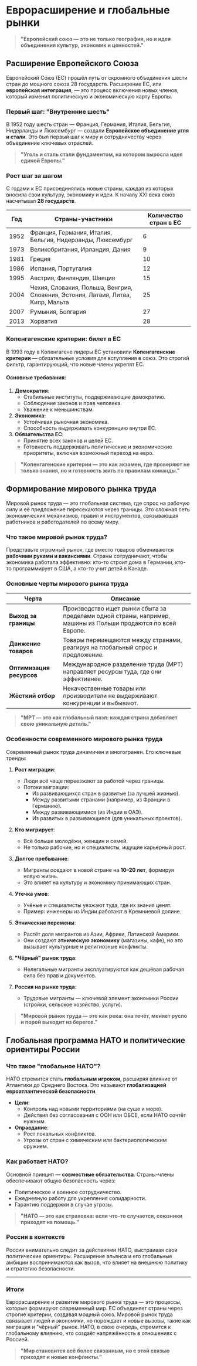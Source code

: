 # Еврорасширение и глобальные рынки

> **"Европейский союз — это не только география, но и идея объединения культур, экономик и ценностей."**

## Расширение Европейского Союза

Европейский Союз (ЕС) прошёл путь от скромного объединения шести стран до мощного союза 28 государств. Расширение ЕС, или **европейская интеграция**, — это процесс включения новых членов, который изменил политическую и экономическую карту Европы.

### Первый шаг: "Внутренние шесть"
В 1952 году шесть стран — Франция, Германия, Италия, Бельгия, Нидерланды и Люксембург — создали **Европейское объединение угля и стали**. Это был первый шаг к миру и сотрудничеству через объединение ключевых отраслей.

> **"Уголь и сталь стали фундаментом, на котором выросла идея единой Европы."**

### Рост шаг за шагом
С годами к ЕС присоединялись новые страны, каждая из которых вносила свои культуру, экономику и идеи. К началу XXI века союз насчитывал **28 государств**.

| Год | Страны-участники | Количество стран в ЕС |
|-----|-------------------|-----------------------|
| 1952 | Франция, Германия, Италия, Бельгия, Нидерланды, Люксембург | 6 |
| 1973 | Великобритания, Ирландия, Дания | 9 |
| 1981 | Греция | 10 |
| 1986 | Испания, Португалия | 12 |
| 1995 | Австрия, Финляндия, Швеция | 15 |
| 2004 | Чехия, Словакия, Польша, Венгрия, Словения, Эстония, Латвия, Литва, Кипр, Мальта | 25 |
| 2007 | Румыния, Болгария | 27 |
| 2013 | Хорватия | 28 |

### Копенгагенские критерии: билет в ЕС
В 1993 году в Копенгагене лидеры ЕС установили **Копенгагенские критерии** — обязательные условия для вступления в союз. Это строгий фильтр, гарантирующий, что новые члены укрепят ЕС.

#### Основные требования:
1. **Демократия**:
   - Стабильные институты, поддерживающие демократию.
   - Соблюдение законов и прав человека.
   - Уважение к меньшинствам.
2. **Экономика**:
   - Устойчивая рыночная экономика.
   - Способность выдерживать конкуренцию внутри ЕС.
3. **Обязательства ЕС**:
   - Принятие всех законов и целей ЕС.
   - Готовность поддерживать политические и экономические приоритеты, включая возможный переход на евро.

> **"Копенгагенские критерии — это как экзамен, где проверяют не только знания, но и готовность жить по правилам команды."**

## Формирование мирового рынка труда

Мировой рынок труда — это глобальная система, где спрос на рабочую силу и её предложение пересекаются через границы. Это сложная сеть экономических механизмов, правил и инструментов, связывающая работников и работодателей по всему миру.

### Что такое мировой рынок труда?
Представьте огромный рынок, где вместо товаров обмениваются **рабочими руками и вакансиями**. Страны сотрудничают, чтобы экономика работала эффективно: кто-то строит дома в Германии, кто-то программирует в США, а кто-то учит детей в Канаде.

### Основные черты мирового рынка труда

| Черта | Описание |
|-------|----------|
| **Выход за границы** | Производство ищет рынки сбыта за пределами одной страны, например, машины из Польши продаются по всей Европе. |
| **Движение товаров** | Товары перемещаются между странами, реагируя на глобальный спрос и предложение. |
| **Оптимизация ресурсов** | Международное разделение труда (МРТ) направляет ресурсы туда, где они эффективнее. |
| **Жёсткий отбор** | Некачественные товары или производители не выдерживают конкуренции и выбывают. |

> **"МРТ — это как глобальный пазл: каждая страна добавляет свою уникальную деталь."**

### Особенности современного мирового рынка труда
Современный рынок труда динамичен и многогранен. Его ключевые тренды:

1. **Рост миграции**:
   - Люди всё чаще переезжают за работой через границы.
   - Потоки миграции:
     - Из развивающихся стран в развитые (за лучшей жизнью).
     - Между развитыми странами (например, из Франции в Германию).
     - Между развивающимися (из Индии в ОАЭ).
     - Из развитых в развивающиеся (для уникальных проектов).

2. **Кто мигрирует**:
   - Всё больше молодёжи, женщин и семей.
   - Не только рабочие, но и специалисты, ищущие карьерный рост.

3. **Долгое пребывание**:
   - Мигранты оседают в новой стране на **10–20 лет**, формируя новую жизнь.
   - Это влияет на культуру и экономику принимающих стран.

4. **Утечка умов**:
   - Учёные и специалисты уезжают туда, где их знания ценят.
   - Пример: инженеры из Индии работают в Кремниевой долине.

5. **Этнические перемены**:
   - Растёт доля мигрантов из Азии, Африки, Латинской Америки.
   - Они создают **этническую экономику** (магазины, кафе), но это вызывает культурные и религиозные конфликты.

6. **"Чёрный" рынок труда**:
   - Нелегальные мигранты эксплуатируются как дешёвая рабочая сила без прав и документов.

7. **Россия на рынке труда**:
   - Трудовые мигранты — ключевой элемент экономики России (стройки, сельское хозяйство, услуги).

> **"Мировой рынок труда — это как река: она течёт, меняет русло и порой выходит из берегов."**

## Глобальная программа НАТО и политические ориентиры России

### Что такое "глобальное НАТО"?
НАТО стремится стать **глобальным игроком**, расширяя влияние от Атлантики до Среднего Востока. Это называют **глобализацией евроатлантической безопасности**.

- **Цели**:
  - Контроль над новыми территориями (на суше и море).
  - Действия без согласования с ООН или ОБСЕ, если НАТО сочтёт нужным.
- **Оправдание**:
  - Рост локальных конфликтов.
  - Угрозы от стран с химическим или бактериологическим оружием.

### Как работает НАТО?
Основной принцип — **совместные обязательства**. Страны-члены обеспечивают общую безопасность через:

- Политическое и военное сотрудничество.
- Ежедневную работу для укрепления солидарности.
- Гарантию поддержки в случае угрозы.

> **"НАТО — это как страховка: если что-то случается, союзники приходят на помощь."**

### Россия в контексте
Россия внимательно следит за действиями НАТО, выстраивая свои политические ориентиры. Расширение альянса и его глобальные амбиции воспринимаются как вызов, что влияет на внешнюю политику и стратегию безопасности.

---

### Итоги
Еврорасширение и развитие мирового рынка труда — это процессы, которые формируют современный мир. ЕС объединяет страны через строгие критерии, создавая мощный союз. Мировой рынок труда связывает людей и экономики, но порождает и новые вызовы, такие как миграция и "чёрный" рынок. НАТО, в свою очередь, стремится к глобальному влиянию, что создаёт напряжённость в отношениях с Россией.

> **"Мир становится всё более связанным, но с этой связью приходят и новые конфликты."**

